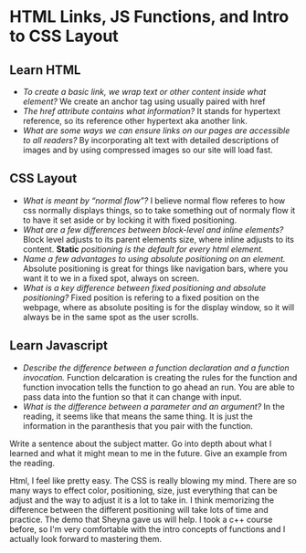 # HTML Links, JS Functions, and Intro to CSS Layout

## Learn HTML

* *To create a basic link, we wrap text or other content inside what element?* We create an anchor tag using <a></a> usually paired with href
* *The href attribute contains what information?* It stands for hypertext reference, so its reference other hypertext aka another link. 
* *What are some ways we can ensure links on our pages are accessible to all readers?* By incorporating alt text with detailed descriptions of images and by using compressed images so our site will load fast. 

## CSS Layout
* *What is meant by “normal flow”?* I believe normal flow referes to how css normally displays things, so to take something out of normaly flow it to have it set aside or by locking it with fixed positioning. 
* *What are a few differences between block-level and inline elements?* Block level adjusts to its parent elements size, where inline adjusts to its content. 
**Static** *positioning is the default for every html element.*
* *Name a few advantages to using absolute positioning on an element.* Absolute positioning is great for things like navigation bars, where you want it to we in a fixed spot, always on screen. 
* *What is a key difference between fixed positioning and absolute positioning?* Fixed position is refering to a fixed position on the webpage, where as absolute positing is for the display window, so it will always be in the same spot as the user scrolls. 

## Learn Javascript
* *Describe the difference between a function declaration and a function invocation.* Function delcaration is creating the rules for the function and function invocation tells the function to go ahead an run. You are able to pass data into the funtion so that it can change with input.
* *What is the difference between a parameter and an argument?* In the reading, it seems like that means the same thing. It is just the information in the paranthesis that you pair with the function. 


Write a sentence about the subject matter. Go into depth about what I learned and what it might mean to me in the future. Give an example from the reading.

Html, I feel like pretty easy. The CSS is really blowing my mind. There are so many ways to effect color, positioning, size, just everything that can be adjust and the way to adjust it is a lot to take in. I think memorizing the difference between the different positioning will take lots of time and practice. The demo that Sheyna gave us will help. I took a c++ course before, so I'm very comfortable with the intro concepts of functions and I actually look forward to mastering them. 
